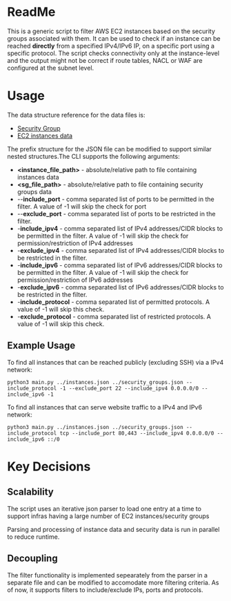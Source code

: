 # ReadMe

This is a generic script to filter AWS EC2 instances based on the security groups associated with them. It can be used to check if an instance can be reached **directly** from a specified IPv4/IPv6 IP, on a specific port using a specific protocol.
The script checks connectivity only at the instance-level and the output might not be correct if route tables, NACL or WAF are configured at the subnet level.

# Usage
The data structure reference for the data files is:
 - [Security Group](https://docs.aws.amazon.com/AWSEC2/latest/APIReference/API_SecurityGroup.html)
 - [EC2 instances data](https://docs.aws.amazon.com/cli/latest/reference/ec2/describe-instances.html)

The prefix structure for the JSON file can be modified to support similar nested structures.The CLI supports the following arguments:

 - **<instance_file_path>** - absolute/relative path to file containing instances data
  - **<sg_file_path>** - absolute/relative path to file containing security groups data
 -  --**include_port** - comma separated list of ports to be permitted in the filter. A value of -1 will skip the check for port
 - --**exclude_port**  - comma separated list of ports to be restricted in the filter.
 - -**include_ipv4** - comma separated list of IPv4 addresses/CIDR blocks to be permitted in the filter. A value of -1 will skip the check for permission/restriction of IPv4 addresses
 - -**exclude_ipv4** - comma separated list of IPv4 addresses/CIDR blocks to be restricted in the filter. 
 - -**include_ipv6** - comma separated list of IPv6 addresses/CIDR blocks to be permitted in the filter. A value of -1 will skip the check for permission/restriction of IPv6 addresses
 - -**exclude_ipv6** - comma separated list of IPv6 addresses/CIDR blocks to be restricted in the filter. 
 - -**include_protocol** - comma separated list of permitted protocols. A value of -1 will skip this check.
- -**exclude_protocol** - comma separated list of restricted protocols. A value of -1 will skip this check.

## Example Usage

To find all instances that can be reached publicly (excluding SSH) via a IPv4 network:

    python3 main.py ../instances.json ../security_groups.json --include_protocol -1 --exclude_port 22 --include_ipv4 0.0.0.0/0 --include_ipv6 -1

To find all instances that can serve website traffic to a IPv4 and IPv6 network:

    python3 main.py ../instances.json ../security_groups.json --include_protocol tcp --include_port 80,443 --include_ipv4 0.0.0.0/0 --include_ipv6 ::/0

 

# Key Decisions

## Scalability

The script uses an iterative json parser to load one entry at a time to support infras having a large number of EC2 instances/security groups

Parsing and processing of instance data and security data is run in parallel to reduce runtime.

## Decoupling

The filter functionality is implemented sepearately from the parser in a separate file and can be modified to accomodate more filtering criteria. As of now, it supports filters to include/exclude IPs, ports and protocols.


```
